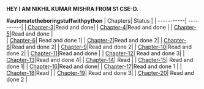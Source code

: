 
**HEY   I  AM NIKHIL KUMAR MISHRA FROM S1 CSE-D.**

**#automatetheboringstuffwithpython**
| Chapters| Status |
| -----------| ----------|
| [Chapter-3](https://github.com/yami6969/automatetheboringstuffwithpython-t/tree/main/chapter3)|Read and done| 
| [Chapter-4](https://github.com/yami6969/automatetheboringstuffwithpython-t/tree/main/chapter4)|Read and done | 
| [Chapter-5](https://github.com/yami6969/automatetheboringstuffwithpython-t/tree/main/chapter5)|Read and done |    
| [Chapter-6](https://github.com/yami6969/automatetheboringstuffwithpython-t/tree/main/chapter6)| Read and done  1| 
| [Chapter-7](https://github.com/yami6969/automatetheboringstuffwithpython-t/tree/main/chapter7)|Read and done 2| 
| [Chapter-8](https://github.com/yami6969/automatetheboringstuffwithpython-t/tree/main/chapter8)|Read and done 2| 
| [Chapter-9](https://github.com/yami6969/automatetheboringstuffwithpython-t/tree/main/chapter9)|Read and done 2|
| [Chapter-10](https://github.com/yami6969/automatetheboringstuffwithpython-t/tree/main/chapter10)|Read and done 2| 
| [Chapter-11](https://github.com/yami6969/automatetheboringstuffwithpython-t/tree/main/chapter11)|Read and done |
| [Chapter-12](https://github.com/yami6969/automatetheboringstuffwithpython-t/tree/main/chapter12)| Read and done 3| 
| [Chapter-13](https://github.com/yami6969/automatetheboringstuffwithpython-t/tree/main/chapter13)|Read and done 4| 
| [Chapter-14]()| Read | 
| [Chapter-15](https://github.com/yami6969/automatetheboringstuffwithpython-t/tree/main/chapter15)| Read and done 1| 
| [Chapter-16](https://github.com/yami6969/automatetheboringstuffwithpython-t/tree/main/chapter16)|Read and done| 
| [Chapter-17](https://github.com/yami6969/automatetheboringstuffwithpython-t/tree/main/chapter17)|Read and done 1  | 
| [Chapter-18]()|Read | 
| [Chapter-19](https://github.com/yami6969/automatetheboringstuffwithpython-t/tree/main/chapter19)| Read and done 3| 
| [Chapter-20](https://github.com/yami6969/automatetheboringstuffwithpython-t/tree/main/chapter20)| Read and done 2 | 
